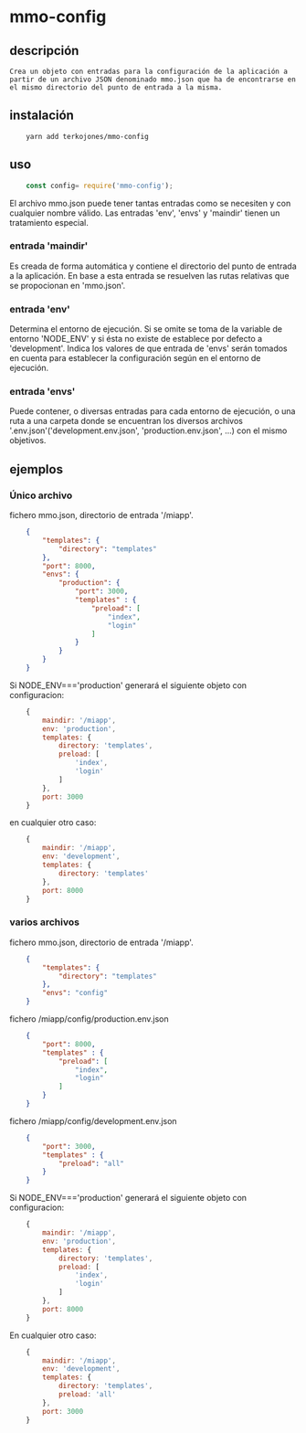 # mmo-config

## descripción
    Crea un objeto con entradas para la configuración de la aplicación a partir de un archivo JSON denominado mmo.json que ha de encontrarse en el mismo directorio del punto de entrada a la misma. 
## instalación
```
    yarn add terkojones/mmo-config
```
## uso
```javascript
    const config= require('mmo-config');
```
El archivo mmo.json puede tener tantas entradas como se necesiten y con cualquier nombre válido. Las entradas 'env', 'envs' y 'maindir' tienen un tratamiento especial. 

### entrada 'maindir'
Es creada de forma automática y contiene el directorio del punto de entrada a la aplicación. En base a esta entrada se resuelven las rutas relativas que se propocionan en 'mmo.json'.

### entrada 'env'
Determina el entorno de ejecución. Si se omite se toma de la variable de entorno 'NODE_ENV' y si ésta no existe de establece por defecto a 'development'.
Indica los valores de que entrada de 'envs' serán tomados en cuenta para establecer la configuración según en el entorno de ejecución.

### entrada 'envs'
Puede contener, o diversas entradas para cada entorno de ejecución, o una ruta a una carpeta donde se encuentran los diversos archivos '.env.json'('development.env.json', 'production.env.json', ...) con el mismo objetivos.

## ejemplos
### Único archivo
fichero mmo.json, directorio de entrada '/miapp'.
```json
    {
        "templates": {
            "directory": "templates"
        },
        "port": 8000,   
        "envs": {
            "production": {
                "port": 3000,
                "templates" : {
                    "preload": [
                        "index",
                        "login"
                    ]
                }
            }
        }
    }
```
Si NODE_ENV==='production' generará el siguiente objeto con configuracion:
```javascript
    {
        maindir: '/miapp',
        env: 'production',
        templates: {
            directory: 'templates',
            preload: [
                'index',
                'login'
            ]
        },
        port: 3000
    }
```
en cualquier otro caso:
```javascript
    {
        maindir: '/miapp',
        env: 'development',
        templates: {
            directory: 'templates'
        },
        port: 8000
    }
```
### varios archivos

fichero mmo.json, directorio de entrada '/miapp'.
```json
    {
        "templates": {
            "directory": "templates"
        },
        "envs": "config"
    }
```
fichero /miapp/config/production.env.json
```json
    {
        "port": 8000,
        "templates" : {
            "preload": [
                "index",
                "login"
            ]
        }
    }
```
fichero /miapp/config/development.env.json
```json
    {
        "port": 3000,
        "templates" : {
            "preload": "all"
        }
    }
```
Si NODE_ENV==='production' generará el siguiente objeto con configuracion:
```javascript
    {
        maindir: '/miapp',
        env: 'production',
        templates: {
            directory: 'templates',
            preload: [
                'index',
                'login'
            ]
        },
        port: 8000
    }
```
En cualquier otro caso:
```javascript
    {
        maindir: '/miapp',
        env: 'development',
        templates: {
            directory: 'templates',
            preload: 'all'
        },
        port: 3000
    }
```